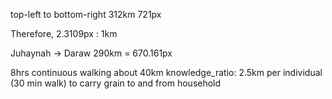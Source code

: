 top-left to bottom-right
312km
721px

Therefore,
2.3109px : 1km

Juhaynah -> Daraw
290km = 670.161px

8hrs continuous walking about 40km
knowledge_ratio: 2.5km per individual (30 min walk)
to carry grain to and from household

